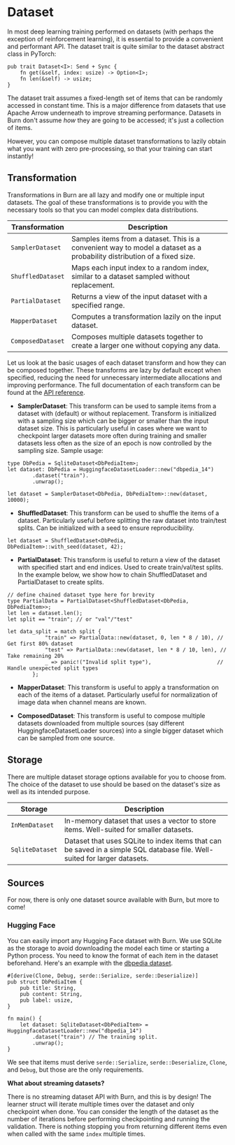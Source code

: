 # Dataset

In most deep learning training performed on datasets (with perhaps the exception of reinforcement learning), it is
essential to provide a convenient and performant API.
The dataset trait is quite similar to the dataset abstract class in PyTorch:

```rust, ignore
pub trait Dataset<I>: Send + Sync {
    fn get(&self, index: usize) -> Option<I>;
    fn len(&self) -> usize;
}
```

The dataset trait assumes a fixed-length set of items that can be randomly accessed in constant
time. This is a major difference from datasets that use Apache Arrow underneath to improve streaming
performance. Datasets in Burn don't assume _how_ they are going to be accessed; it's just a
collection of items.

However, you can compose multiple dataset transformations to lazily obtain what you want with zero
pre-processing, so that your training can start instantly!

## Transformation

Transformations in Burn are all lazy and modify one or multiple input datasets. The goal of these
transformations is to provide you with the necessary tools so that you can model complex data
distributions.

| Transformation    | Description                                                                                                              |
|-------------------|--------------------------------------------------------------------------------------------------------------------------|
| `SamplerDataset`  | Samples items from a dataset. This is a convenient way to model a dataset as a probability distribution of a fixed size. |
| `ShuffledDataset` | Maps each input index to a random index, similar to a dataset sampled without replacement.                               |
| `PartialDataset`  | Returns a view of the input dataset with a specified range.                                                              |
| `MapperDataset`   | Computes a transformation lazily on the input dataset.                                                                   |
| `ComposedDataset` | Composes multiple datasets together to create a larger one without copying any data.                                     |

Let us look at the basic usages of each dataset transform and how they can be composed together. These transforms
are lazy by default except when specified, reducing the need for unnecessary intermediate allocations and improving
performance. The full documentation of each transform can be found at
the [API reference](https://burn.dev/docs/burn/data/dataset/transform/index.html).

* **SamplerDataset**: This transform can be used to sample items from a dataset with (default) or without replacement.
  Transform is initialized with a sampling size which can be bigger or smaller than the input dataset size. This is
  particularly useful in cases where we want to checkpoint larger datasets more often during training
  and smaller datasets less often as the size of an epoch is now controlled by the sampling size. Sample usage:

```rust, ignore
type DbPedia = SqliteDataset<DbPediaItem>;
let dataset: DbPedia = HuggingfaceDatasetLoader::new("dbpedia_14")
        .dataset("train").
        .unwrap();
                
let dataset = SamplerDataset<DbPedia, DbPediaItem>::new(dataset, 10000);
```

* **ShuffledDataset**: This transform can be used to shuffle the items of a dataset. Particularly useful before
  splitting
  the raw dataset into train/test splits. Can be initialized with a seed to ensure reproducibility.

```rust, ignore
let dataset = ShuffledDataset<DbPedia, DbPediaItem>::with_seed(dataset, 42);
```

* **PartialDataset**: This transform is useful to return a view of the dataset with specified start and end indices.
  Used
  to create train/val/test splits. In the example below, we show how to chain ShuffledDataset and PartialDataset to
  create
  splits.

```rust, ignore
// define chained dataset type here for brevity
type PartialData = PartialDataset<ShuffledDataset<DbPedia, DbPediaItem>>;
let len = dataset.len();
let split == "train"; // or "val"/"test"

let data_split = match split {
            "train" => PartialData::new(dataset, 0, len * 8 / 10), // Get first 80% dataset
            "test" => PartialData::new(dataset, len * 8 / 10, len), // Take remaining 20%
            _ => panic!("Invalid split type"),                     // Handle unexpected split types
        };
```

* **MapperDataset**: This transform is useful to apply a transformation on each of the items of a dataset. Particularly
  useful for normalization of image data when channel means are known.

* **ComposedDataset**: This transform is useful to compose multiple datasets downloaded from multiple sources (say
  different HuggingfaceDatasetLoader sources) into a single bigger dataset which can be sampled from one source.

## Storage

There are multiple dataset storage options available for you to choose from. The choice of the
dataset to use should be based on the dataset's size as well as its intended purpose.

| Storage         | Description                                                                                                               |
|-----------------|---------------------------------------------------------------------------------------------------------------------------|
| `InMemDataset`  | In-memory dataset that uses a vector to store items. Well-suited for smaller datasets.                                    |
| `SqliteDataset` | Dataset that uses SQLite to index items that can be saved in a simple SQL database file. Well-suited for larger datasets. |

## Sources

For now, there is only one dataset source available with Burn, but more to come!

### Hugging Face

You can easily import any Hugging Face dataset with Burn. We use SQLite as the storage to avoid
downloading the model each time or starting a Python process. You need to know the format of each
item in the dataset beforehand. Here's an example with the
[dbpedia dataset](https://huggingface.co/datasets/dbpedia_14).

```rust, ignore
#[derive(Clone, Debug, serde::Serialize, serde::Deserialize)]
pub struct DbPediaItem {
    pub title: String,
    pub content: String,
    pub label: usize,
}

fn main() {
    let dataset: SqliteDataset<DbPediaItem> = HuggingfaceDatasetLoader::new("dbpedia_14")
        .dataset("train") // The training split.
        .unwrap();
}
```

We see that items must derive `serde::Serialize`, `serde::Deserialize`, `Clone`, and `Debug`, but
those are the only requirements.

**What about streaming datasets?**

There is no streaming dataset API with Burn, and this is by design! The learner struct will iterate
multiple times over the dataset and only checkpoint when done. You can consider the length of the
dataset as the number of iterations before performing checkpointing and running the validation.
There is nothing stopping you from returning different items even when called with the same `index`
multiple times.
